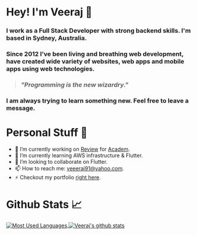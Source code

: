 # Hey! I'm Veeraj 👋 

### I work as a Full Stack Developer with strong backend skills. I'm based in Sydney, Australia.

### Since 2012 I've been living and breathing web development, have created wide variety of websites, web apps and mobile apps using web technologies.

> ### _"Programming is the new wizardry."_

### I am always trying to learn something new. Feel free to leave a message.


# Personal Stuff 👤
- 🔭 I’m currently working on [Review](https://academ.com.au/review/) for [Academ](https://academ.com.au).
- 🌱 I’m currently learning AWS infrastructure & Flutter.
- 👯 I’m looking to collaborate on Flutter.
- 📫 How to reach me: veeeraj91@yahoo.com.
- ⚡ Checkout my portfolio [right here](https://veerajongit.github.io/).


# Github Stats 📈
<a href="#">
<img align="center" src="https://github-readme-stats.vercel.app/api/top-langs/?hide=CSS,HTML&username=veerajongit" alt="Most Used Languages">
</a>
<a href="#">
<img align="center" src="https://github-readme-stats.vercel.app/api?username=veerajongit" alt="Veeraj's github stats">
</a>



